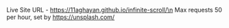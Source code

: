 Live Site URL - https://11aghayan.github.io/infinite-scroll/\n
Max requests 50 per hour, set by https://unsplash.com/
